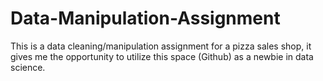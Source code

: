 # Data-Manipulation-Assignment
This is a data cleaning/manipulation assignment for a pizza sales shop, it gives me the opportunity to utilize this space (Github) as a newbie in data science.
